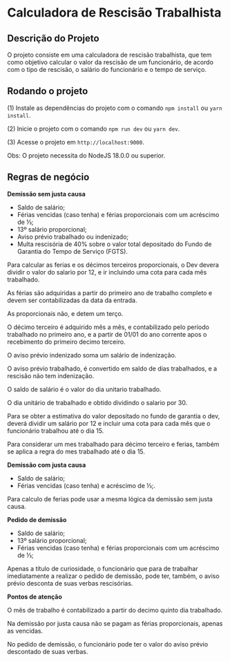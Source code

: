 # Calculadora de Rescisão Trabalhista

## Descrição do Projeto

O projeto consiste em uma calculadora de rescisão trabalhista, que tem como objetivo calcular o valor da rescisão de um funcionário, de acordo com o tipo de rescisão, o salário do funcionário e o tempo de serviço.

## Rodando o projeto

(1) Instale as dependências do projeto com o comando `npm install` ou `yarn install`.

(2) Inicie o projeto com o comando `npm run dev` ou `yarn dev`.

(3) Acesse o projeto em `http://localhost:9000`.

Obs: O projeto necessita do NodeJS 18.0.0 ou superior.

## Regras de negócio

**Demissão sem justa causa**

- Saldo de salário;
- Férias vencidas (caso tenha) e férias proporcionais com um acréscimo de ⅓;
- 13º salário proporcional;
- Aviso prévio trabalhado ou indenizado;
- Multa rescisória de 40% sobre o valor total depositado do Fundo de Garantia do Tempo de Serviço (FGTS).

Para calcular as ferias e os décimos terceiros proporcionais, o Dev devera dividir o valor do salario por 12, e ir incluindo uma cota para cada mês trabalhado.

As férias são adquiridas a partir do primeiro ano de trabalho completo e devem ser contabilizadas da data da entrada.

As proporcionais não, e detem um terço.

O décimo terceiro é adquirido mês a mês, e contabilizado pelo período trabalhado no primeiro ano, e a partir de 01/01 do ano corrente apos o recebimento do primeiro decimo terceiro.

O aviso prévio indenizado soma um salário de indenização.

O aviso prévio trabalhado, é convertido em saldo de dias trabalhados, e a rescisão não tem indenização.

O saldo de salário é o valor do dia unitario trabalhado.

O dia unitário de trabalhado e obtido dividindo o salario por 30.

Para se obter a estimativa do valor depositado no fundo de garantia o dev, deverá dividir um salário por 12 e incluir uma cota para cada mês que o funcionário trabalhou até o dia 15.

Para considerar um mes trabalhado para décimo terceiro e ferias, também se aplica a regra do mes trabalhado até o dia 15.

**Demissão com justa causa**

- Saldo de salário;
- Férias vencidas (caso tenha) e acréscimo de ⅓;.

Para calculo de ferias pode usar a mesma lógica da demissão sem justa causa.

**Pedido de demissão**

- Saldo de salário;
- 13º salário proporcional;
- Férias vencidas (caso tenha) e férias proporcionais com um acréscimo de ⅓;

Apenas a título de curiosidade, o funcionário que para de trabalhar imediatamente a realizar o pedido de demissão, pode ter, também, o aviso prévio desconta de suas verbas rescisórias.

**Pontos de atenção**

O mês de trabalho é contabilizado a partir do decimo quinto dia trabalhado.

Na demissão por justa causa não se pagam as férias proporcionais, apenas as vencidas.

No pedido de demissão, o funcionário pode ter o valor do aviso prévio descontado de suas verbas.
